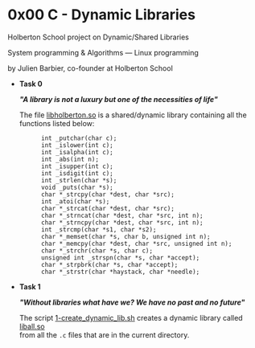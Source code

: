 # 0x00 C - Dynamic Libraries

Holberton School project on Dynamic/Shared Libraries

System programming & Algorithms ― Linux programming

by Julien Barbier, co-founder at Holberton School

- **Task 0**

  ***"A library is not a luxury but one of the necessities of life"***

  The file [libholberton.so](libholberton.so) is a shared/dynamic library containing all the functions listed below:

            int _putchar(char c);
            int _islower(int c);
            int _isalpha(int c);
            int _abs(int n);
            int _isupper(int c);
            int _isdigit(int c);
            int _strlen(char *s);
            void _puts(char *s);
            char *_strcpy(char *dest, char *src);
            int _atoi(char *s);
            char *_strcat(char *dest, char *src);
            char *_strncat(char *dest, char *src, int n);
            char *_strncpy(char *dest, char *src, int n);
            int _strcmp(char *s1, char *s2);
            char *_memset(char *s, char b, unsigned int n);
            char *_memcpy(char *dest, char *src, unsigned int n);
            char *_strchr(char *s, char c);
            unsigned int _strspn(char *s, char *accept);
            char *_strpbrk(char *s, char *accept);
            char *_strstr(char *haystack, char *needle);

- **Task 1**

  ***"Without libraries what have we? We have no past and no future"***
  
  The script [1-create_dynamic_lib.sh](1-create_dynamic_lib.sh) creates a dynamic library called [liball.so](liball.so)  
  from all the `.c` files that are in the current directory.
